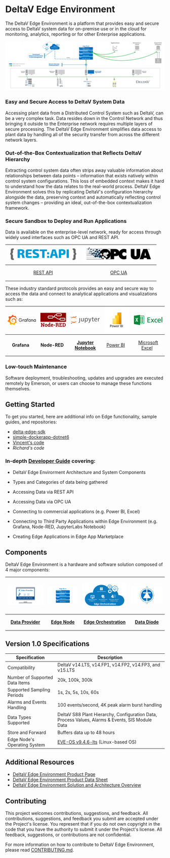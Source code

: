 # DeltaV Edge Environment

The DeltaV Edge Environment is a platform that provides easy and secure access to DeltaV system data for on-premise use or in the cloud for monitoring, analytics, reporting or for other Enterprise applications.

![DeltaV Edge Environment](./images/deltav-edge-architecture.png)

### Easy and Secure Access to DeltaV System Data

Accessing plant data from a Distributed Control System such as DeltaV, can be a very complex task. Data resides down in the Control Network and thus bringing it outside to the Enterprise network requires multiple layers of secure processing. The DeltaV Edge Environment simplifies data access to plant data by handling all of the security transfer from across the different network layers.  

### Out-of-the-Box Contextualization that Reflects DeltaV Hierarchy

Extracting control system data often strips away valuable information about relationships between data points – information that exists natively within control system configurations. This loss of embedded context makes it hard to understand how the data relates to the real-world process. DeltaV Edge Environment solves this by replicating DeltaV's configuration hierarchy alongside the data, preserving context and automatically reflecting control system changes – providing an ideal, out-of-the-box contextualization framework.

### Secure Sandbox to Deploy and Run Applications

Data is available on the enterprise-level network, ready for access through widely used interfaces such as OPC UA and REST API.

|  <img src="./images/rest-api.png" width=225> | <img src="./images/opcua.png" width=225> |
|------|------|
| <p align="center"> [REST API](developer-guide/rest-api/rest-api.md) </p>|<p align="center"> [OPC UA](developer-guide/opc-ua/opc-ua.md) </p>| 

These industry standard protocols provides an easy and secure way to access the data and connect to analytical applications and visualizations such as:

| <p align="center"><img src="./images/Grafana.png" width=125></p> | <p align="center"><img src="./images/Node-RED.png" width=125></p> | <p align="center"><img src="./images/JupyterNotebook.png" width=125></p> | <img src="./images/power-bi.png" width=125> | <img src="./images/microsoft-excel.png" width=125> | 
|---|---|---|----------|----------|
| <p align="center">**Grafana**  </p> | <p align="center">**Node-RED**  </p> | <p align="center"><a href="https://github.com/EmersonDeltaV/jupyter-labs-for-edge">**Jupyter Notebook**</p> | <p align="center">[Power BI](developer-guide/power-bi/power-bi.md)  </p>  | <p align="center">[Microsoft Excel](developer-guide/microsoft-excel/microsoft-excel.md)  </p>   |

### Low-touch Maintenance

Software deployment, troubleshooting, updates and upgrades are executed remotely by Emerson, or users can choose to manage these functions themselves.

## Getting Started

To get you started, here are additional info on Edge functionality, sample guides, and repositories:

-	[delta-edge-sdk](https://github.com/EmersonDeltaV/deltav-edge-sdk)
-	[simple-dockerapp-dotnet6](https://github.com/EmersonDeltaV/simple-dockerapp-dotnet6)
-	[Vincent's code](https://8b1e38e9-9001-4711-950c-437a4310f80d.mock.pstmn.io)
-	_Richard's code_


### In-depth [Developer Guide](./developer-guide/developer-guide.md) covering:
 
- DeltaV Edge Envirorment Architecture and System Components
  
- Types and Categories of data being gathered
  
- Accessing Data via REST API
  
- Accessing Data via OPC UA
  
- Connecting to commercial applications (e.g. Power BI, Excel)
  
- Connecting to Third Party Applications within Edge Environment (e.g. Grafana, Node-RED, JupyterLabs Notebook)
  
- Creating Edge Applications in Edge App Marketplace

## Components

DeltaV Edge Environment is a hardware and software solution composed of 4 major components:

|  <p align="center"><img src="./images/data-provider.png" width=275></p>| <p align="center"><img src="./images/edge-node.png" width=275></p> | <p align="center"><img src="./images/edge-orchestration.png" width=275></p> | <p align="center"><img src="./images/data-diode.png" width=275></p> |
|---|---|---|---|
|  <p align="center"><a href="https://github.com/EmersonDeltaV/deltav-edge/blob/main/developer-guide/developer-guide.md#data-provider">**Data Provider**</p>| <p align="center"><a href="https://github.com/EmersonDeltaV/deltav-edge/blob/main/developer-guide/developer-guide.md#edge-node">**Edge Node**</p> | <p align="center"><a href="https://github.com/EmersonDeltaV/deltav-edge/blob/main/developer-guide/developer-guide.md#edge-orchestration">**Edge Orchestration**</p> |<p align="center"><a href="https://github.com/EmersonDeltaV/deltav-edge/blob/main/developer-guide/developer-guide.md#data-diode-optional">**Data Diode**</p> |

## Version 1.0 Specifications

|Specification|Description|
|---|---|
| Compatibility | DeltaV v14.LTS, v14.FP1, v14.FP2, v14.FP3, and v15.LTS |
| Number of Supported Data Items | 20k, 100k, 300k |
| Supported Sampling Periods | 1s, 2s, 5s, 10s, 60s |
| Alarms and Events Handling | 100 events/second, 4K peak alarm burst handling |
| Data Types Supported | DeltaV S88 Plant Hierarchy, Configuration Data, Process Values, Alarms & Events, SIS Module Data |
| Store and Forward | Buffers data up to 48 hours |
| Edge Node's Operating System | [EVE-OS v9.4.6-lts](https://github.com/EmersonDeltaV/lf-edge-eve) (Linux-based OS)|

## Additional Resources 

* [DeltaV Edge Environment Product Page](https://emerson.com/deltavedge)
* [DeltaV Edge Environment Product Data Sheet](https://www.emerson.com/documents/automation/product-data-sheet-deltav-edge-environment-deltav-en-9573950.pdf)
* [DeltaV Edge Environment Solution and Architecture Overview](https://www.youtube.com/watch?v=DKLijP0tvzc)

## Contributing

This project welcomes contributions, suggestions, and feedback. All contributions, suggestions, and feedback you submit are accepted under the Project's license. You represent that if you do not own copyright in the code that you have the authority to submit it under the Project's license. All feedback, suggestions, or contributions are not confidential.

For more information on how to contribute to DeltaV Edge Environment, please read [CONTRIBUTING.md](CONTRIBUTING.md]).


